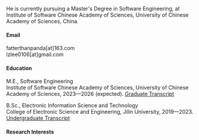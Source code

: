 

He is currently pursuing a Master's Degree in Software Engineering, at Institute of Software Chinese Academy of Sciences, University of Chinese Academy of Sciences, China.

#### Email
fatterthanpanda[at]163.com  
lzlee0106[at]gmail.com

#### Education
M.E., Software Engineering  
Institute of Software Chinese Academy of Sciences, University of Chinese Academy of Sciences, 2023—2026 (expected). [Graduate Transcript](/contents/PDF/Official%20Graduate%20Transcript.pdf) 

B.Sc., Electronic Information Science and Technology  
College of Electronic Science and Engineering, Jilin University, 2019—2023. [Undergraduate Transcript](/contents/PDF/Official%20Undergraduate%20Transcript.pdf)

#### Research Interests


